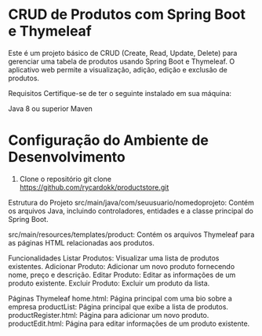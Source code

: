 # CRUD de Produtos com Spring Boot e Thymeleaf

Este é um projeto básico de CRUD (Create, Read, Update, Delete) para gerenciar uma tabela de produtos usando Spring Boot e Thymeleaf. O aplicativo web permite a visualização, adição, edição e exclusão de produtos.

Requisitos
Certifique-se de ter o seguinte instalado em sua máquina:

Java 8 ou superior
Maven

# Configuração do Ambiente de Desenvolvimento
1. Clone o repositório
git clone https://github.com/rycardokk/productstore.git

Estrutura do Projeto
src/main/java/com/seuusuario/nomedoprojeto: Contém os arquivos Java, incluindo controladores, entidades e a classe principal do Spring Boot.

src/main/resources/templates/product: Contém os arquivos Thymeleaf para as páginas HTML relacionadas aos produtos.

Funcionalidades
Listar Produtos: Visualizar uma lista de produtos existentes.
Adicionar Produto: Adicionar um novo produto fornecendo nome, preço e descrição.
Editar Produto: Editar as informações de um produto existente.
Excluir Produto: Excluir um produto da lista.

Páginas Thymeleaf
home.html: Página principal com uma bio sobre a empresa
productList: Página principal que exibe a lista de produtos.
productRegister.html: Página para adicionar um novo produto.
productEdit.html: Página para editar informações de um produto existente.

